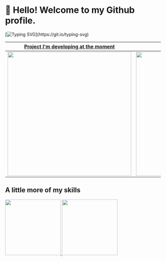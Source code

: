 # 👋 Hello! Welcome to my Github profile.

[![Typing SVG](https://readme-typing-svg.herokuapp.com?font=Fira+Code&pause=500&width=435&lines=My+name+is+Anderson;and+my+nickname+is+%22Dr+robo%22!)](https://git.io/typing-svg)

| [Project I'm developing at the moment](https://github.com/AndersonPull/DrRobo.Init) | [Project I will do again](https://github.com/AndersonPull/portfolio-anderson) | [My first game](https://github.com/AndersonPull/GAME_Flappy_Dragon)|
| --- | --- | --- |
|<img width="400" src="https://github.com/AndersonPull/DrRobo.Init/blob/main/Resources/ImgsBanners/mockup.png">|<img width="400" src="https://raw.githubusercontent.com/AndersonPull/portfolio-anderson/main/Portfolio/.imagesREADME/Captura%20de%20Tela%202022-09-20%20às%2021.49.42.png">|<img width="200" src="https://github.com/SM4UG/GAME_Flappy_Dragon/blob/master/FlappyDragon/imageR/FDGif.gif">|

## A little more of my skills 
<div>
<a href="https://github.com/AndersonPull">
<img height="180em" src="https://github-readme-stats.vercel.app/api/top-langs/?username=AndersonPull&layout=compact&langs_count=7&theme=dracula"/>
<img height="180em" src="https://github-readme-stats.vercel.app/api?username=AndersonPull&show_icons=true&theme=dracula&include_all_commits=true&count_private=true"/>
</div>

